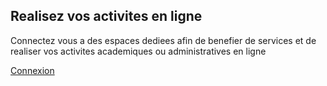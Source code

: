 ## Realisez vos activites en ligne

Connectez vous a des espaces dediees afin de benefier de services et de realiser vos activites academiques ou administratives en ligne

[Connexion](/login)